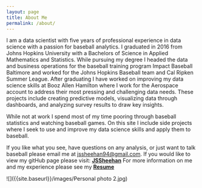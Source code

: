 ```yaml
---
layout: page
title: About Me
permalink: /about/
---
```


I am a data scientist with five years of professional experience in data science with a passion for baseball analytics. I graduated in 2016 from Johns Hopkins University with a Bachelors of Science in Applied Mathematics and Statistics. While pursuing my degree I headed the data and business operations for the baseball training program Impact Baseball Baltimore and worked for the Johns Hopkins Baseball team and Cal Ripken Summer League. After graduating I have worked on improving my data science skills at Booz Allen Hamilton where I work for the Aerospace account to address their most pressing and challenging data needs. These projects include creating predictive models, visualizing data through dashboards, and analyzing survey results to draw key insights. 

While not at work I spend most of my time pooring through baseball statistics and watching baseball games. On this site I include side projects where I seek to use and improve my data science skills and apply them to baseball.

If you like what you see, have questions on any analysis, or just want to talk baseball please email me at jssheehan94@gmail.com.
If you would like to view my gitHub page please visit: **[JSSheehan](https://github.com/JSSheehan)**
For more information on me and my experience please see my **[Resume](https://jssheehan.github.io/ws/resume/)**


![]({{site.baseurl}}/images/Personal photo 2.jpg)
